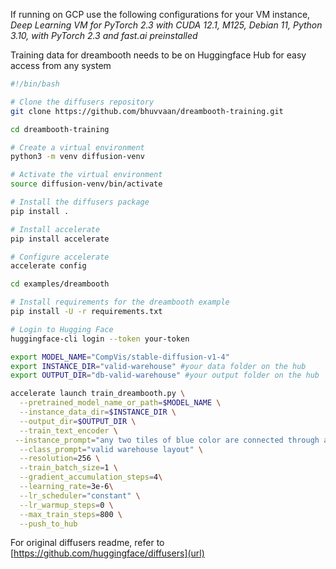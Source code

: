 
If running on GCP use the following configurations for your VM instance, _Deep Learning VM for PyTorch 2.3 with CUDA 12.1, M125, Debian 11, Python 3.10, with PyTorch 2.3 and fast.ai preinstalled_

Training data for dreambooth needs to be on Huggingface Hub for easy access from any system

```bash
#!/bin/bash

# Clone the diffusers repository
git clone https://github.com/bhuvvaan/dreambooth-training.git

cd dreambooth-training

# Create a virtual environment
python3 -m venv diffusion-venv

# Activate the virtual environment
source diffusion-venv/bin/activate

# Install the diffusers package
pip install .

# Install accelerate
pip install accelerate

# Configure accelerate
accelerate config

cd examples/dreambooth

# Install requirements for the dreambooth example
pip install -U -r requirements.txt

# Login to Hugging Face
huggingface-cli login --token your-token

export MODEL_NAME="CompVis/stable-diffusion-v1-4"
export INSTANCE_DIR="valid-warehouse" #your data folder on the hub
export OUTPUT_DIR="db-valid-warehouse" #your output folder on the hub

accelerate launch train_dreambooth.py \
  --pretrained_model_name_or_path=$MODEL_NAME \
  --instance_data_dir=$INSTANCE_DIR \
  --output_dir=$OUTPUT_DIR \
  --train_text_encoder \
 --instance_prompt="any two tiles of blue color are connected through a path with non-black tiles, each blue tile is adjacent to at least one black tile, each black tile is adjacent to at least two blue tiles." \
  --class_prompt="valid warehouse layout" \
  --resolution=256 \
  --train_batch_size=1 \
  --gradient_accumulation_steps=4\
  --learning_rate=3e-6\
  --lr_scheduler="constant" \
  --lr_warmup_steps=0 \
  --max_train_steps=800 \
  --push_to_hub

```

For original diffusers readme, refer to [https://github.com/huggingface/diffusers](url)

